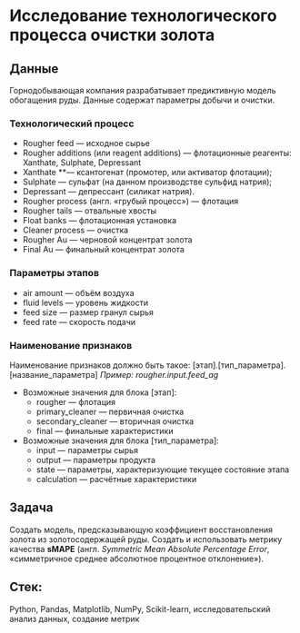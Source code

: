 # Исследование технологического процесса очистки золота
## Данные
 Горнодобывающая компания разрабатывает предиктивную модель обогащения руды. Данные содержат параметры добычи и очистки. 
### Технологический процесс
- Rougher feed — исходное сырье
- Rougher additions (или reagent additions) — флотационные реагенты: Xanthate, Sulphate, Depressant
- Xanthate **— ксантогенат (промотер, или активатор флотации);
- Sulphate — сульфат (на данном производстве сульфид натрия);
- Depressant — депрессант (силикат натрия).
- Rougher process (англ. «грубый процесс») — флотация
- Rougher tails — отвальные хвосты
- Float banks — флотационная установка
- Cleaner process — очистка
- Rougher Au — черновой концентрат золота
- Final Au — финальный концентрат золота
### Параметры этапов
- air amount — объём воздуха
- fluid levels — уровень жидкости
- feed size — размер гранул сырья
- feed rate — скорость подачи
### Наименование признаков
Наименование признаков должно быть такое:
[этап].[тип_параметра].[название_параметра]
*Пример: rougher.input.feed_ag*
- Возможные значения для блока [этап]:
  - rougher — флотация
  - primary_cleaner — первичная очистка
  - secondary_cleaner — вторичная очистка
  - final — финальные характеристики
- Возможные значения для блока [тип_параметра]:
  - input — параметры сырья
  - output — параметры продукта
  - state — параметры, характеризующие текущее состояние этапа
  - calculation — расчётные характеристики
## Задача
Создать модель, предсказывающую коэффициент восстановления золота из золотосодержащей руды. Создать и использовать метрику качества **sMAPE** (англ. *Symmetric Mean Absolute Percentage Error*, «симметричное среднее абсолютное процентное отклонение»).
## Стек:
Python, Pandas, Matplotlib, NumPy, Scikit-learn, исследовательский анализ данных, создание метрик